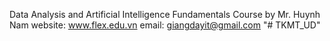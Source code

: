 Data Analysis and Artificial Intelligence Fundamentals Course
by Mr. Huynh Nam
website: www.flex.edu.vn
email: giangdayit@gmail.com
"# TKMT_UD" 
